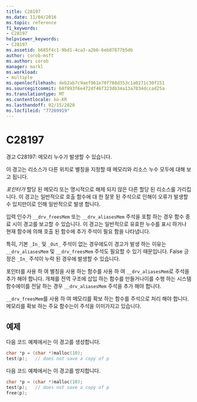 ```yaml
---
title: C28197
ms.date: 11/04/2016
ms.topic: reference
f1_keywords:
- C28197
helpviewer_keywords:
- C28197
ms.assetid: b685f4c1-9bd1-4ca3-a2b6-6eb87877b5db
author: corob-msft
ms.author: corob
manager: markl
ms.workload:
- multiple
ms.openlocfilehash: deb2ab7c9aef961e70f788d353c1a0271c30f151
ms.sourcegitcommit: 68f893f6e472df46f323db34a13a7034dccad25a
ms.translationtype: MT
ms.contentlocale: ko-KR
ms.lasthandoff: 02/15/2020
ms.locfileid: "77269919"
---
```

# <a name="c28197"></a>C28197
경고 C28197: 메모리 누수가 발생할 수 있습니다.

 이 경고는 리소스가 다른 위치로 별칭을 지정할 때 메모리와 리소스 누수 모두에 대해 보고 됩니다.

 *포인터가* 할당 된 메모리 또는 명시적으로 해제 되지 않은 다른 할당 된 리소스를 가리킵니다. 이 경고는 일반적으로 호출 함수에 대 한 잘못 된 주석으로 인해이 오류가 발생할 수 있지만이로 인해 일반적으로 발생 합니다.

 입력 인수가 `__drv_freesMem` 또는 `__drv_aliasesMem` 주석을 포함 하는 경우 함수 종료 시이 경고를 보고할 수 있습니다. 이 경고는 일반적으로 유효한 누수를 표시 하거나 현재 함수에 의해 호출 된 함수에 추가 주석이 필요 함을 나타냅니다.

 특히, 기본 `_In_` 및 `_Out_` 주석이 없는 경우에도이 경고가 발생 하는 이유는 `__drv_aliasesMem` 및 `__drv_freesMem` 주석도 필요할 수 있기 때문입니다. False 긍정은 `_In_` 주석이 누락 된 경우에 발생할 수 있습니다.

 포인터를 사용 하 여 별칭을 사용 하는 함수를 사용 하 여 `__drv_aliasesMem`로 주석을 추가 해야 합니다. 개체를 전역 구조에 삽입 하는 함수를 만들거나이를 수행 하는 시스템 함수에이를 전달 하는 경우 `__drv_aliasesMem` 주석을 추가 해야 합니다.

 `__drv_freesMem`를 사용 하 여 메모리를 확보 하는 함수를 주석으로 처리 해야 합니다. 메모리를 확보 하는 주요 함수는이 주석을 이미가지고 있습니다.

## <a name="example"></a>예제
 다음 코드 예제에서는 이 경고를 생성합니다.

```cpp
char *p = (char *)malloc(10);
test(p);   // does not save a copy of p
```

 다음 코드 예제에서는 이 경고를 방지합니다.

```cpp
char *p = (char *)malloc(10);
test(p);   // does not save a copy of p
free(p);
```
